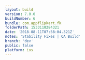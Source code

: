```yaml
---
layout: build
version: 7.0.0
buildNumber: 6
bundle: com.appflipkart.fk
folderPath: 1533110284321
date: '2018-08-11T07:58:04.321Z'
notes: 'Stability Fixes | QA Build'
branch: 'dev'
public: false
platform: ios
---
```

